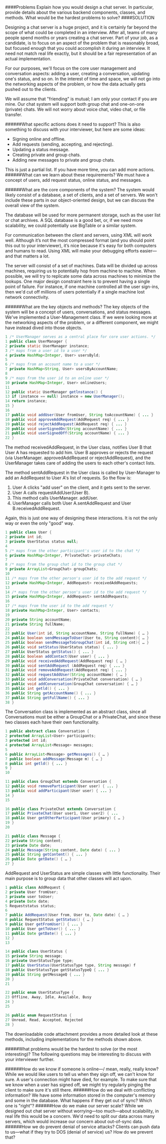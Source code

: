 ####Problems
Explain how you would design a chat server. In particular, provide details about the various backend components, classes, and methods. What would be the hardest problems to solve?
####SOLUTION

Designing a chat server is a huge project, and it is certainly far beyond the scope of what could be completed in an interview. After all, teams of many people spend months or years creating a chat server. Part of your job, as a candidate, is to focus on an aspect of the problem that is reasonably broad, but focused enough that you could accomplish it during an interview. It need not match real life exactly, but it should be a fair representation of an actual implementation.

For our purposes, we'll focus on the core user management and conversation aspects: adding a user, creating a conversation, updating one's status, and so on. In the interest of time and space, we will not go into the networking aspects of the problem, or how the data actually gets pushed out to the clients.

We will assume that "friending" is mutual; I am only your contact if you are mine. Our chat system will support both group chat and one-on-one (private) chats. We will not worry about voice chat, video chat, or file transfer.

######What specific actions does it need to support?
This is also something to discuss with your interviewer, but here are some ideas:
* Signing online and offline.
* Add requests (sending, accepting, and rejecting).
* Updating a status message.
* Creating private and group chats.
* Adding new messages to private and group chats.

This is just a partial list. If you have more time, you can add more actions.
######What can we learn about these requirements?
We must have a concept of users, add request status, online status, and messages.

######What are the core components of the system?
The system would likely consist of a database, a set of clients, and a set of servers. We won't include these parts in our object-oriented design, but we can discuss the overall view of the system.

The database will be used for more permanent storage, such as the user list or chat archives. A SQL database is a good bet, or, if we need more scalability, we could potentially use BigTable or a similar system.

For communication between the client and servers, using XML will work well. Although it’s not the most compressed format (and you should point this out to your interviewer), it’s nice because it's easy for both computers and humans to read. Using XML will make your debugging efforts easier—and that matters a lot.

The server will consist of a set of machines. Data will be divided up across machines, requiring us to potentially hop from machine to machine. When possible, we will try to replicate some data across machines to minimize the lookups. One major design constraint here is to prevent having a single point of failure. For instance, if one machine controlled all the user sign-ins, then we'd cut off millions of users potentially if a single machine lost network connectivity.

######What are the key objects and methods?
The key objects of the system will be a concept of users, conversations, and status messages. We've implemented a User-Management class. If we were looking more at the networking aspects of the problem, or a different component, we might have instead dived into those objects.

```java
1 /* UserManager serves as a central place for core user actions. */
1 public class UserManager {
2 private static UserManager instance;
3 /* maps from a user id to a user */
4 private HashMap<Integer, User> usersByld;
5
6 /* maps from an account name to a user */
7 private HashMap<String, User> usersByAccountName;
8
9 /* maps from the user id to an online user */
10 private HashMap<Integer, User> onlineUsers;
11
12 public static UserManager getlnstance() {
13 if (instance == null) instance = new UserManager();
14 return instance;
15 }
16
17 public void addUser(User fromUser, String toAccountName) { ... }
18 public void approveAddRequest(AddRequest req) { ... }
19 public void rejectAddRequest(AddRequest req) { ... }
20 public void userSignedOn(String accountName) { ... }
21 public void userSignedOff(String accountName) { ... }
22 }
```

The method receivedAddRequest, in the User class, notifies User B that User A has requested to add him. User B approves or rejects the request (via UserManager. approvedAddRequest or rejectAddRequest), and the UserManager takes care of adding the users to each other's contact lists.

The method sentAddRequest in the User class is called by User-Manager to add an AddRequest to User A's list of requests. So the flow is:
1. User A clicks "add user" on the client, and it gets sent to the server.
2. User A calls requestAddUser(User B).
3. This method calls UserManager. addUser.
4. UserManager calls both User A.sentAddRequest and User B.receivedAddRequest.

Again, this is just one way of designing these interactions. It is not the only way or even the only "good" way.

```java
1 public class User {
2 private int id;
3 private UserStatus status null;
4
5 /* maps from the other participant's user id to the chat */
6 private HashMap<Integer, PrlvateChat> privateChats;
7
8 /* maps from the group chat id to the group chat */
9 private ArrayList<GroupChat> groupChats;
10
11 /* maps from the other person's user id to the add request */
12 private HashMap<Integer, AddRequest> receivedAddRequests;
13
14 /* maps from the other person's user id to the add request */
15 private HashMap<Integer, AddRequest> sentAddRequests;
16
17 /* maps from the user id to the add request */
18 private HashMap<Integer, User> contacts;
19
20 private String accountName;
21 private String fullName;
22
23 public User(int id, String accountName, String fullName) { … }
24 public boolean sendMessageToUser(User to, String content){ … }
25 public boolean sendMessageToGroupChat(int id, String cnt){ … }
26 public void setStatus(UserStatus status) { ... }
27 public UserStatus getStatus() { ... }
28 public boolean addContact(User user) { ... }
29 public void receivedAddRequest(AddRequest req) { … }
30 public void sentAddRequest (AddRequest req) { ... }
31 public void removeAddRequest(AddRequest req) { ... }
32 public void requestAddUser(String accountName) { … }
33 public void addConversation(PrivateChat conversation) { … }
34 public void addConversation(GroupChat conversation) { … }
35 public int getld() { ... }
36 public String getAccountName() { ... }
37 public String getFullName() { ... }
38 }
```

The Conversation class is implemented as an abstract class, since all Conversations must be either a GroupChat or a PrivateChat, and since these two classes each have their own functionality.

```java
1 public abstract class Conversation {
2 protected ArrayList<User> participants;
3 protected int id;
4 protected ArrayList<Message> messages;
5
6 public ArrayList<Message> getMessages() { … }
7 public boolean addMessage(Message m) { … }
8 public int getld() { ... }
9 }
10
```

```java
11 public class GroupChat extends Conversation {
12 public void removeParticipant(User user) { ... }
13 public void addParticipant(User user) { ... }
14 }
15
```

```java
16 public class PrivateChat extends Conversation {
17 public PrivateChat(User user1, User user2) { ...
18 public User getOtherParticipant(User primary) { … }
19 }
20
```

```java
21 public class Message {
22 private String content;
23 private Date date;
24 public Message(String content, Date date) { ... }
25 public String getContent() { ... }
26 public Date getDate() { … }
27 }
```

AddRequest and UserStatus are simple classes with little functionality. Their main purpose is to group data that other classes will act upon.

```java
1 public class AddRequest {
2 private User fromUser;
3 private user toUser;
4 private Date date;
5 Requeststatus status;
6
7 public AddRequest(User from, User to, Date date) { … }
8 public RequestStatus getStatus() { … }
9 public User getFromUser() { ... }
10 public User getToUser() { ... }
11 public Date getDate() { ... }
12 }
13
```

```java
14 public class UserStatus {
15 private String message;
16 private UserStatusType type;
17 public UserStatus(UserStatusType type, String message) f
18 public UserStatusType getStatusTypeQ { ... }
19 public String getMessageQ { ... }
20 }
21
```

```java
22 public enum UserStatusType {
23 Offline, Away, Idle, Available, Busy
24 }
25
```

```java
26 public enum RequestStatus {
27 Unread, Read, Accepted, Rejected
28 }
```
The downloadable code attachment provides a more detailed look at these methods, including implementations for the methods shown above.

#####What problems would be the hardest to solve (or the most interesting)?
The following questions may be interesting to discuss with your interviewer further.

######How do we know if someone is online—/ mean, really, really know?
While we would like users to tell us when they sign off, we can't know for sure. A user's connection might have died, for example. To make sure that we know when a user has signed off, we might try regularly pinging the client to make sure it's still there.
######How do we deal with conflicting information?
We have some information stored in the computer's memory and some in the database. What happens if they get out of sync? Which one is "right"?
######How do we make our server scale?
While we designed out chat server without worrying—too much—about scalability, in real life this would be a concern. We'd need to split our data across many servers, which would increase our concern about out-of-sync data.
######How we do prevent denial of service attacks?
Clients can push data to us—what if they try to DOS (denial of service) us? How do we prevent that?

